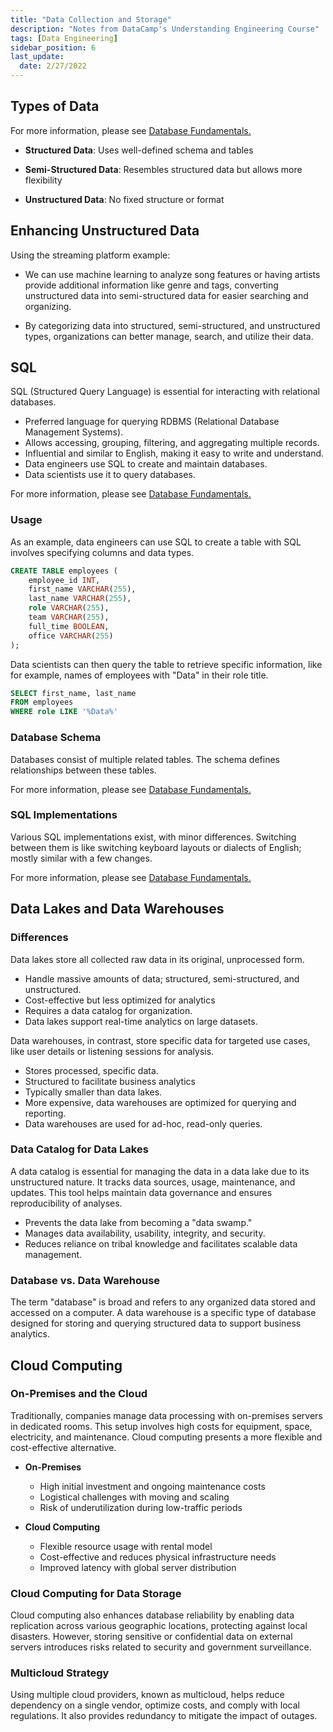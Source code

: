 ```yaml
---
title: "Data Collection and Storage"
description: "Notes from DataCamp's Understanding Engineering Course"
tags: [Data Engineering]
sidebar_position: 6
last_update:
  date: 2/27/2022
---
```


## Types of Data

For more information, please see [Database Fundamentals.]( ../Start-Here.md#types-of-data)

- **Structured Data**: Uses well-defined schema and tables

- **Semi-Structured Data**: Resembles structured data but allows more flexibility

- **Unstructured Data**: No fixed structure or format

## Enhancing Unstructured Data

Using the streaming platform example:

- We can use machine learning to analyze song features or having artists provide additional information like genre and tags, converting unstructured data into semi-structured data for easier searching and organizing.

- By categorizing data into structured, semi-structured, and unstructured types, organizations can better manage, search, and utilize their data.

## SQL 

SQL (Structured Query Language) is essential for interacting with relational databases.

- Preferred language for querying RDBMS (Relational Database Management Systems).
- Allows accessing, grouping, filtering, and aggregating multiple records.
- Influential and similar to English, making it easy to write and understand.
- Data engineers use SQL to create and maintain databases.
- Data scientists use it to query databases.

For more information, please see [Database Fundamentals.]( ../Start-Here.md)

### Usage 

As an example, data engineers can use SQL to create a table with SQL involves specifying columns and data types.

```sql
CREATE TABLE employees (
    employee_id INT, 
    first_name VARCHAR(255), 
    last_name VARCHAR(255), 
    role VARCHAR(255), 
    team VARCHAR(255), 
    full_time BOOLEAN, 
    office VARCHAR(255)
);
```

Data scientists can then query the table to retrieve specific information, like for example, names of employees with "Data" in their role title.

```sql
SELECT first_name, last_name 
FROM employees 
WHERE role LIKE '%Data%'
```

### Database Schema

Databases consist of multiple related tables. The schema defines relationships between these tables.

For more information, please see [Database Fundamentals.](../003-SQL-Basics/001-Schema.md)


### SQL Implementations

Various SQL implementations exist, with minor differences. Switching between them is like switching keyboard layouts or dialects of English; mostly similar with a few changes.

For more information, please see [Database Fundamentals.]( ../Start-Here.md)


## Data Lakes and Data Warehouses

### Differences 

Data lakes store all collected raw data in its original, unprocessed form. 

- Handle massive amounts of data; structured, semi-structured, and unstructured. 
- Cost-effective but less optimized for analytics
- Requires a data catalog for organization.
- Data lakes support real-time analytics on large datasets.

Data warehouses, in contrast, store specific data for targeted use cases, like user details or listening sessions for analysis. 

- Stores processed, specific data.
- Structured to facilitate business analytics 
- Typically smaller than data lakes. 
- More expensive, data warehouses are optimized for querying and reporting.
- Data warehouses are used for ad-hoc, read-only queries.

### Data Catalog for Data Lakes

A data catalog is essential for managing the data in a data lake due to its unstructured nature. It tracks data sources, usage, maintenance, and updates. This tool helps maintain data governance and ensures reproducibility of analyses.

- Prevents the data lake from becoming a "data swamp."
- Manages data availability, usability, integrity, and security.
- Reduces reliance on tribal knowledge and facilitates scalable data management.

### Database vs. Data Warehouse

The term "database" is broad and refers to any organized data stored and accessed on a computer. A data warehouse is a specific type of database designed for storing and querying structured data to support business analytics.


## Cloud Computing 

### On-Premises and the Cloud 

Traditionally, companies manage data processing with on-premises servers in dedicated rooms. This setup involves high costs for equipment, space, electricity, and maintenance. Cloud computing presents a more flexible and cost-effective alternative.

- **On-Premises**
  - High initial investment and ongoing maintenance costs
  - Logistical challenges with moving and scaling
  - Risk of underutilization during low-traffic periods

- **Cloud Computing**
  - Flexible resource usage with rental model
  - Cost-effective and reduces physical infrastructure needs
  - Improved latency with global server distribution

### Cloud Computing for Data Storage

Cloud computing also enhances database reliability by enabling data replication across various geographic locations, protecting against local disasters. However, storing sensitive or confidential data on external servers introduces risks related to security and government surveillance.

### Multicloud Strategy

Using multiple cloud providers, known as multicloud, helps reduce dependency on a single vendor, optimize costs, and comply with local regulations. It also provides redundancy to mitigate the impact of outages.